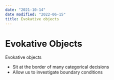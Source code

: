```yaml
---
date: "2021-10-14"
date modified: "2022-06-15"
title: Evokative objects
---
```


# Evokative Objects
Evokative objects
- Sit at the border of many categorical decisions
- Allow us to investigate boundary conditions
